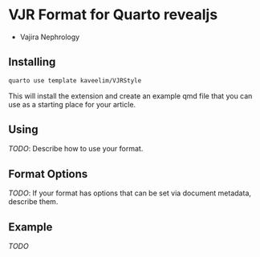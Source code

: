 # VJR Format for Quarto revealjs
- Vajira Nephrology

## Installing

```bash
quarto use template kaveelim/VJRStyle
```

This will install the extension and create an example qmd file that you can use as a starting place for your article.

## Using

*TODO*: Describe how to use your format.

## Format Options

*TODO*: If your format has options that can be set via document metadata, describe them.

## Example

*TODO*
